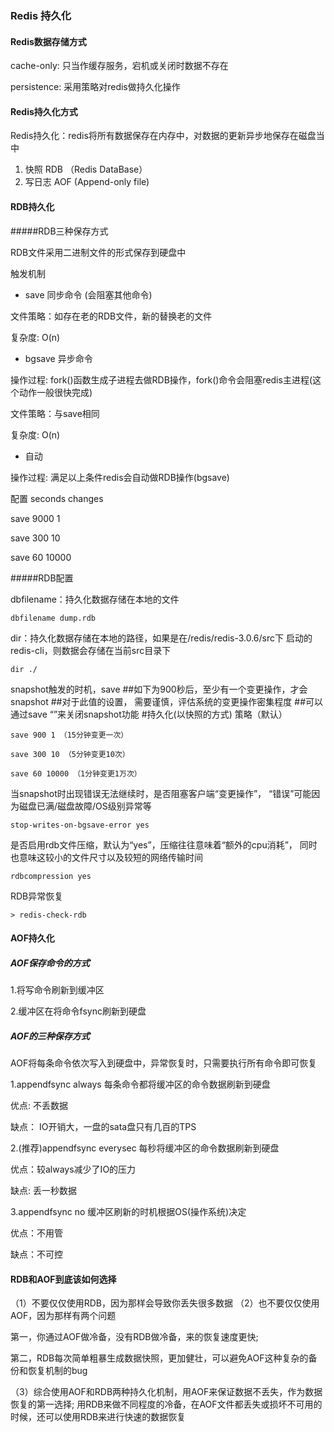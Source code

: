 ### Redis 持久化

#### Redis数据存储方式

cache-only: 只当作缓存服务，宕机或关闭时数据不存在

persistence: 采用策略对redis做持久化操作

#### Redis持久化方式

Redis持久化：redis将所有数据保存在内存中，对数据的更新异步地保存在磁盘当中

1. 快照 RDB （Redis DataBase）
2. 写日志 AOF (Append-only file)

#### RDB持久化

#####RDB三种保存方式

RDB文件采用二进制文件的形式保存到硬盘中

触发机制

- save 同步命令 (会阻塞其他命令)

文件策略：如存在老的RDB文件，新的替换老的文件

复杂度: O(n)

- bgsave 异步命令

操作过程: fork()函数生成子进程去做RDB操作，fork()命令会阻塞redis主进程(这个动作一般很快完成)

文件策略：与save相同

复杂度: O(n)

- 自动

操作过程: 满足以上条件redis会自动做RDB操作(bgsave)

配置    seconds     changes

save    9000          1

save    300           10

save    60            10000


#####RDB配置

dbfilename：持久化数据存储在本地的文件 

    dbfilename dump.rdb 

dir：持久化数据存储在本地的路径，如果是在/redis/redis-3.0.6/src下 启动的redis-cli，则数据会存储在当前src目录下 

    dir ./ 

snapshot触发的时机，save <seconds> <changes> ##如下为900秒后，至少有一个变更操作，才会snapshot ##对于此值的设置， 需要谨慎，评估系统的变更操作密集程度 ##可以通过save “”来关闭snapshot功能 #持久化(以快照的方式) 策略（默认） 

    save 900 1 （15分钟变更一次） 
        
    save 300 10 （5分钟变更10次） 
        
    save 60 10000 （1分钟变更1万次）


当snapshot时出现错误无法继续时，是否阻塞客户端“变更操作”， “错误”可能因为磁盘已满/磁盘故障/OS级别异常等 
    
    stop-writes-on-bgsave-error yes

是否启用rdb文件压缩，默认为“yes”，压缩往往意味着“额外的cpu消耗”， 同时也意味这较小的文件尺寸以及较短的网络传输时间 
    
    rdbcompression yes

RDB异常恢复

    > redis-check-rdb

#### AOF持久化

##### AOF保存命令的方式

1.将写命令刷新到缓冲区

2.缓冲区在将命令fsync刷新到硬盘


##### AOF的三种保存方式

AOF将每条命令依次写入到硬盘中，异常恢复时，只需要执行所有命令即可恢复

1.appendfsync always  每条命令都将缓冲区的命令数据刷新到硬盘

优点:   不丢数据

缺点： IO开销大，一盘的sata盘只有几百的TPS

2.(推荐)appendfsync  everysec  每秒将缓冲区的命令数据刷新到硬盘

优点：较always减少了IO的压力

缺点: 丢一秒数据

3.appendfsync no  缓冲区刷新的时机根据OS(操作系统)决定

优点：不用管

缺点：不可控

#### RDB和AOF到底该如何选择

（1）不要仅仅使用RDB，因为那样会导致你丢失很多数据
（2）也不要仅仅使用AOF，因为那样有两个问题
    
第一，你通过AOF做冷备，没有RDB做冷备，来的恢复速度更快; 

第二，RDB每次简单粗暴生成数据快照，更加健壮，可以避免AOF这种复杂的备份和恢复机制的bug

（3）综合使用AOF和RDB两种持久化机制，用AOF来保证数据不丢失，作为数据恢复的第一选择; 
用RDB来做不同程度的冷备，在AOF文件都丢失或损坏不可用的时候，还可以使用RDB来进行快速的数据恢复

